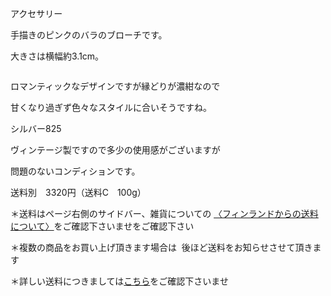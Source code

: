 <link rel="stylesheet" type="text/css" href="/assets/css/styles.css">

アクセサリー

手描きのピンクのバラのブローチです。

大きさは横幅約3.1cm。

<img alt="" src="http://blog.cnobi.jp/v1/blog/user/71e35865e9e62f3f9d70420d6124d2ab/1206399709"/>

ロマンティックなデザインですが縁どりが濃紺なので

甘くなり過ぎず色々なスタイルに合いそうですね。

シルバー825

ヴィンテージ製ですので多少の使用感がございますが

問題のないコンディションです。

送料別　3320円（送料C　100g）

＊送料はページ右側のサイドバー、雑貨についての
[〈フィンランドからの送料について〉](https://dkzakka.github.io/2005/03/31/雑貨について.html)をご確認下さいませをご確認下さい

＊複数の商品をお買い上げ頂きます場合は 
後ほど送料をお知らせさせて頂きます

＊詳しい送料につきましては[こちら](http://dkzakka.blog.shinobi.jp/Entry/3385/)をご確認下さいませ
